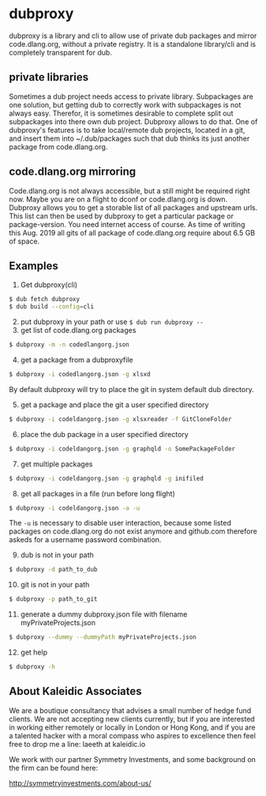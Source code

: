 # dubproxy

dubproxy is a library and cli to allow use of private dub packages and mirror
code.dlang.org, without a private registry.
It is a standalone library/cli and is completely transparent for dub.

## private libraries

Sometimes a dub project needs access to private library.
Subpackages are one solution, but getting dub to correctly work with subpackages
is not always easy.
Therefor, it is sometimes desirable to complete split out subpackages into there
own dub project.
Dubproxy allows to do that.
One of dubproxy's features is to take local/remote dub projects, located in a
git, and insert them into ~/.dub/packages such that dub thinks its just another
package from code.dlang.org.

## code.dlang.org mirroring

Code.dlang.org is not always accessible, but a still might be required right
now.
Maybe you are on a flight to dconf or code.dlang.org is down.
Dubproxy allows you to get a storable list of all packages and upstream urls.
This list can then be used by dubproxy to get a particular package or
package-version.
You need internet access of course.
As time of writing this Aug. 2019 all gits of all package of code.dlang.org
require about 6.5 GB of space.

## Examples

1. Get dubproxy(cli)
```sh
$ dub fetch dubproxy
$ dub build --config=cli
```

2. put dubproxy in your path or use `$ dub run dubproxy --`
3. get list of code.dlang.org packages
```sh
$ dubproxy -m -n codedlangorg.json
```

4. get a package from a dubproxyfile
```sh
$ dubproxy -i codedlangorg.json -g xlsxd
```
By default dubproxy will try to place the git in system default dub directory.

5. get a package and place the git a user specified directory
```sh
$ dubproxy -i codeldangorg.json -g xlsxreader -f GitCloneFolder
```

6. place the dub package in a user specified directory
```sh
$ dubproxy -i codeldangorg.json -g graphqld -o SomePackageFolder
```

7. get multiple packages
```sh
$ dubproxy -i codeldangorg.json -g graphqld -g inifiled
```

8. get all packages in a file (run before long flight)
```sh
$ dubproxy -i codeldangorg.json -a -u
```

The `-u` is necessary to disable user interaction, because some listed packages
on code.dlang.org do not exist anymore and github.com therefore askeds for a
username password combination.

9. dub is not in your path
```sh
$ dubproxy -d path_to_dub
```

10. git is not in your path
```sh
$ dubproxy -p path_to_git
```

11. generate a dummy dubproxy.json file with filename myPrivateProjects.json
```sh
$ dubproxy --dummy --dummyPath myPrivateProjects.json
```

12. get help
```sh
$ dubproxy -h
```

About Kaleidic Associates
-------------------------
We are a boutique consultancy that advises a small number of hedge fund clients.
We are not accepting new clients currently, but if you are interested in working
either remotely or locally in London or Hong Kong, and if you are a talented
hacker with a moral compass who aspires to excellence then feel free to drop me
a line: laeeth at kaleidic.io

We work with our partner Symmetry Investments, and some background on the firm
can be found here:

http://symmetryinvestments.com/about-us/
